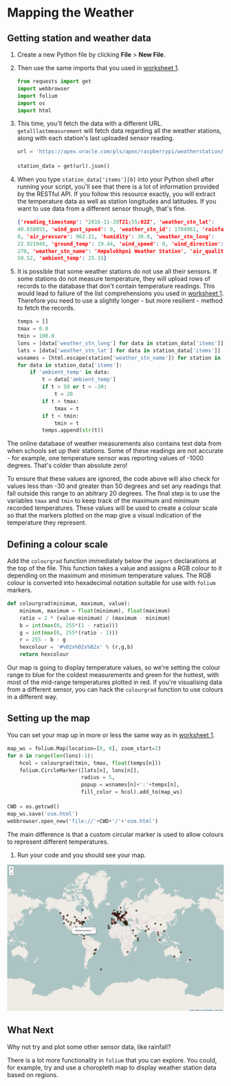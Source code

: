# Mapping the Weather

## Getting station and weather data

1. Create a new Python file by clicking **File** > **New File**.
1. Then use the same imports that you used in [worksheet 1](worksheet.md).

    ``` python
    from requests import get
    import webbrowser
    import folium
    import os
    import html
    ```

1. This time, you'll fetch the data with a different URL. `getalllastmeasurement` will fetch data regarding all the weather stations, along with each station's last uploaded sensor reading.


    ``` python
    url = 'https://apex.oracle.com/pls/apex/raspberrypi/weatherstation/getalllastmeasurement'

    station_data = get(url).json()
    ```

1. When you type `station_data['items'][0]` into your Python shell after running your script, you'll see that there is a lot of information provided by the RESTful API. If you follow this resource exactly, you will extract the temperature data as well as station longitudes and latitudes. If you want to use data from a different sensor though, that's fine.

    ``` json
    {'reading_timestamp': '2016-11-20T21:55:02Z', 'weather_stn_lat':
    40.658055, 'wind_gust_speed': 0, 'weather_stn_id': 1704961, 'rainfall':
    0, 'air_pressure': 962.21, 'humidity': 38.9, 'weather_stn_long':
    22.921949, 'ground_temp': 19.44, 'wind_speed': 0, 'wind_direction':
    270, 'weather_stn_name': 'Ampelokhpoi Weather Station', 'air_quality':
    50.52, 'ambient_temp': 25.15}
    ```

1. It is possible that some weather stations do not use all their sensors. If some stations do not measure temperature, they will upload rows of records to the database that don't contain temperature readings. This would lead to failure of the list comprehensions you used in [worksheet 1](worksheet.md). Therefore you need to use a slightly longer - but more resilient - method to fetch the records.

    ``` python
    temps = []
    tmax = 0.0
    tmin = 100.0
    lons = [data['weather_stn_long'] for data in station_data['items']]
    lats = [data['weather_stn_lat'] for data in station_data['items']]
    wsnames = [html.escape(station['weather_stn_name']) for station in stations['items']]
    for data in station_data['items']:
        if 'ambient_temp' in data:   
            t = data['ambient_temp']
            if t > 50 or t < -30:   
                t = 20
            if t > tmax:
                tmax = t
            if t < tmin:
                tmin = t
            temps.append(str(t))
    ```
The online database of weather measurements also contains test data from when schools set up their stations. Some of these readings are not accurate - for example, one temperature sensor was reporting values of -1000 degrees. That's colder than absolute zero!

To ensure that these values are ignored, the code above will also check for values less than -30 and greater than 50 degrees and set any readings that fall outside this range to an abitrary 20 degrees. The final step is to use the variables `tmax` and `tmin` to keep track of the maximum and minimum recorded temperatures. These values will be used to create a colour scale so that the markers plotted on the map give a visual indication of the temperature they represent.

## Defining a colour scale

Add the `colourgrad` function immediately below the `import` declarations at the top of the file. This function takes a value and assigns a RGB colour to it depending on the maximum and minimum temperature values. The RGB colour is converted into hexadecimal notation suitable for use with `folium` markers.

```python
def colourgrad(minimum, maximum, value):
    minimum, maximum = float(minimum), float(maximum)
    ratio = 2 * (value-minimum) / (maximum - minimum)
    b = int(max(0, 255*(1 - ratio)))
    g = int(max(0, 255*(ratio - 1)))
    r = 255 - b - g
    hexcolour = '#%02x%02x%02x' % (r,g,b)
    return hexcolour
```
Our map is going to display temperature values, so we're setting the colour range to blue for the coldest measurements and green for the hottest, with most of the mid-range temperatures plotted in red. If you're visualising data from a different sensor, you can hack the `colourgrad` function to use colours in a different way.

## Setting up the map

You can set your map up in more or less the same way as in [worksheet 1](worksheet.md).

``` python
map_ws = folium.Map(location=[0, 0], zoom_start=2)
for n in range(len(lons)-1):
    hcol = colourgrad(tmin, tmax, float(temps[n]))
    folium.CircleMarker([lats[n], lons[n]],
                        radius = 5,
                        popup = wsnames[n]+':'+temps[n],
                        fill_color = hcol).add_to(map_ws)

CWD = os.getcwd()
map_ws.save('osm.html')
webbrowser.open_new('file://'+CWD+'/'+'osm.html')
```
The main difference is that a custom circular marker is used to allow colours to represent different temperatures.

1. Run your code and you should see your map.

![uk](images/temp_map.png)

## What Next

Why not try and plot some other sensor data, like rainfall?

There is a lot more functionality in `folium` that you can explore. You could, for example, try and use a choropleth map to display weather station data based on regions.
